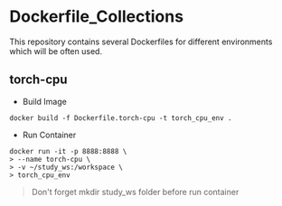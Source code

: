 # Dockerfile_Collections
This repository contains several Dockerfiles for different environments which will be often used.

## torch-cpu
- Build Image
```
docker build -f Dockerfile.torch-cpu -t torch_cpu_env .
```
- Run Container
```
docker run -it -p 8888:8888 \
> --name torch-cpu \
> -v ~/study_ws:/workspace \
> torch_cpu_env
```

> Don't forget mkdir study_ws folder before run container